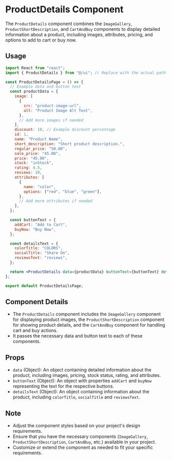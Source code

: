 # ProductDetails Component

The `ProductDetails` component combines the `ImageGallery`, `ProductShortDescription`, and `CartAndBuy` components to display detailed information about a product, including images, attributes, pricing, and options to add to cart or buy now.

## Usage

```jsx
import React from "react";
import { ProductDetails } from "@/ui"; // Replace with the actual path to the ProductDetails component

const ProductDetailsPage = () => {
  // Example data and button text
  const productData = {
    image: [
      {
        src: "product-image-url",
        alt: "Product Image Alt Text",
      },
      // Add more images if needed
    ],
    discount: 10, // Example discount percentage
    id: 1,
    name: "Product Name",
    short_description: "Short product description.",
    regular_price: "50.00",
    sale_price: "45.00",
    price: "45.00",
    stock: "inStock",
    rating: 4.5,
    reviews: 10,
    attributes: [
      {
        name: "color",
        options: ["red", "blue", "green"],
      },
      // Add more attributes if needed
    ],
  };

  const buttonText = {
    addCart: "Add to Cart",
    buyNow: "Buy Now",
  };

  const detailsText = {
    colorTitle: "COLORS",
    socialTitle: "Share On",
    reviewsText: "reviews",
  };

  return <ProductDetails data={productData} buttonText={buttonText} detailsText={detailsText} />;
};

export default ProductDetailsPage;
```

## Component Details

- The `ProductDetails` component includes the `ImageGallery` component for displaying product images, the `ProductShortDescription` component for showing product details, and the `CartAndBuy` component for handling cart and buy actions.
- It passes the necessary data and button text to each of these components.

## Props

- `data` (Object): An object containing detailed information about the product, including images, pricing, stock status, rating, and attributes.
- `buttonText` (Object): An object with properties `addCart` and `buyNow` representing the text for the respective buttons.
- `detailsText` (Object): An object containing information about the product, including `colorTitle`, `socialTitle` and `reviewsText`.

## Note

- Adjust the component styles based on your project's design requirements.
- Ensure that you have the necessary components (`ImageGallery`, `ProductShortDescription`, `CartAndBuy`, etc.) available in your project.
- Customize or extend the component as needed to fit your specific requirements.
